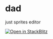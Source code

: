 # dad

just sprites editor

<a href="https://stackblitz.com/github/rmingon/mini-game">
  <img
    src="https://developer.stackblitz.com/img/open_in_stackblitz.svg"
    alt="Open in StackBlitz"
  />
</a>